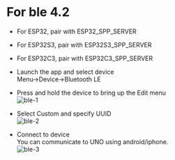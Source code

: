 # For ble 4.2

- For ESP32, pair with ESP32_SPP_SERVER   

- For ESP32S3, pair with ESP32S3_SPP_SERVER   

- For ESP32C3, pair with ESP32C3_SPP_SERVER   

- Launch the app and select device  
Menu->Device->Bluetooth LE   

- Press and hold the device to bring up the Edit menu   
![ble-1](https://user-images.githubusercontent.com/6020549/184459824-5cb42df0-ffa3-430d-b4c0-36e7ca36c584.JPG)

- Select Custom and specify UUID   
![ble-2](https://user-images.githubusercontent.com/6020549/184459827-f62dc206-6bc2-41a7-9a88-74b9c84bbb89.JPG)

- Connect to device   
You can communicate to UNO using android/iphone.   
![ble-3](https://user-images.githubusercontent.com/6020549/184459828-ad4394a4-33bf-4f1a-a8bd-13d5d840f5ad.JPG)
